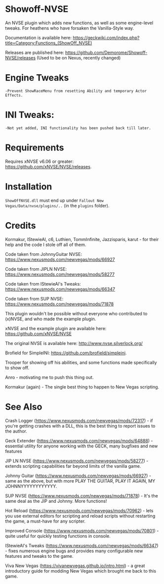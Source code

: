# Showoff-NVSE
An NVSE plugin which adds new functions, as well as some engine-level tweaks.
For heathens who have forsaken the Vanilla-Style way. 

Documentation is available here: https://geckwiki.com/index.php?title=Category:Functions_(ShowOff_NVSE)

Releases are published here: https://github.com/Demorome/Showoff-NVSE/releases
(Used to be on Nexus, recently changed)


# Engine Tweaks

    -Prevent ShowRaceMenu from resetting Ability and temporary Actor Effects.


# INI Tweaks:

    -Not yet added, INI functionality has been pushed back till later.


# Requirements
Requires xNVSE v6.06 or greater: https://github.com/xNVSE/NVSE/releases.


# Installation
`ShowOffNVSE.dll` must end up under `Fallout New Vegas/Data/nvse/plugins/..` (in the `plugins` folder).


# Credits
Kormakur, lStewieAl, c6, Luthien, TommInfinite, Jazzisparis, karut - for their help and the code I stole off all of them.

Code taken from JohnnyGuitar NVSE: https://www.nexusmods.com/newvegas/mods/66927

Code taken from JIPLN NVSE: https://www.nexusmods.com/newvegas/mods/58277

Code taken from lStewieAl's Tweaks: https://www.nexusmods.com/newvegas/mods/66347

Code taken from SUP NVSE: https://www.nexusmods.com/newvegas/mods/71878

This plugin wouldn't be possible without everyone who contributed to (x)NVSE, and who made the example plugin.

xNVSE and the example plugin are available here: https://github.com/xNVSE/NVSE

The original NVSE is available here: http://www.nvse.silverlock.org/

Brofield for SimpleINI: https://github.com/brofield/simpleini.

Trooper for showing off his abilities, and some functions made specifically to show off. 

Anro - motivating me to push this thing out.

Kormakur (again) - The single best thing to happen to New Vegas scripting.

# See Also
Crash Logger (https://www.nexusmods.com/newvegas/mods/72317) - if you're getting crashes with a DLL, this is the best thing to report issues to the author.

Geck Extender (https://www.nexusmods.com/newvegas/mods/64888) - essential utility for anyone working with the GECK, many bugfixes and new features

JIP LN NVSE (https://www.nexusmods.com/newvegas/mods/58277) - extends scripting capabilities far beyond limits of the vanilla game.

Johnny Guitar (https://www.nexusmods.com/newvegas/mods/66927) - same as the above, but with more PLAY THE GUITAR, PLAY IT AGAIN, MY JOHNNYYYYYYYYYYYY.

SUP NVSE (https://www.nexusmods.com/newvegas/mods/71878) - It's the same deal as the JIP and Johnny. More functions!

Hot Reload (https://www.nexusmods.com/newvegas/mods/70962) - lets you use external editors for scripting and reload scripts without restarting the game, a must-have for any scripter.

Improved Console (https://www.nexusmods.com/newvegas/mods/70801) - quite useful for quickly testing functions in console.

lStewieAl's Tweaks (https://www.nexusmods.com/newvegas/mods/66347) - fixes numerous engine bugs and provides many configurable new features and tweaks to the game.

Viva New Vegas (https://vivanewvegas.github.io/intro.html) - a great introductory guide for modding New Vegas which brought me back to this game.
